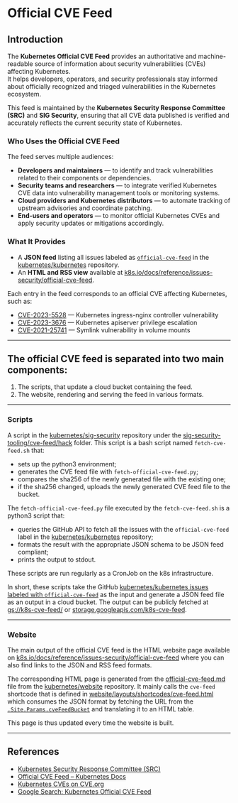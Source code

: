 # Official CVE Feed

## Introduction

The **Kubernetes Official CVE Feed** provides an authoritative and machine-readable source of information about security vulnerabilities (CVEs) affecting Kubernetes.  
It helps developers, operators, and security professionals stay informed about officially recognized and triaged vulnerabilities in the Kubernetes ecosystem.

This feed is maintained by the **Kubernetes Security Response Committee (SRC)** and **SIG Security**, ensuring that all CVE data published is verified and accurately reflects the current security state of Kubernetes.

### Who Uses the Official CVE Feed

The feed serves multiple audiences:

- **Developers and maintainers** — to identify and track vulnerabilities related to their components or dependencies.  
- **Security teams and researchers** — to integrate verified Kubernetes CVE data into vulnerability management tools or monitoring systems.  
- **Cloud providers and Kubernetes distributors** — to automate tracking of upstream advisories and coordinate patching.  
- **End-users and operators** — to monitor official Kubernetes CVEs and apply security updates or mitigations accordingly.

### What It Provides

- A **JSON feed** listing all issues labeled as [`official-cve-feed`](https://github.com/kubernetes/kubernetes/issues?q=is%3Aissue+label%3Aofficial-cve-feed+) in the [kubernetes/kubernetes](https://github.com/kubernetes/kubernetes) repository.  
- An **HTML and RSS view** available at [k8s.io/docs/reference/issues-security/official-cve-feed](https://kubernetes.io/docs/reference/issues-security/official-cve-feed/).  
  

Each entry in the feed corresponds to an official CVE affecting Kubernetes, such as:  
- [CVE-2023-5528](https://www.cve.org/CVERecord?id=CVE-2023-5528) — Kubernetes ingress-nginx controller vulnerability  
- [CVE-2023-3676](https://www.cve.org/CVERecord?id=CVE-2023-3676) — Kubernetes apiserver privilege escalation  
- [CVE-2021-25741](https://www.cve.org/CVERecord?id=CVE-2021-25741) — Symlink vulnerability in volume mounts  

---

## The official CVE feed is separated into two main components:
1. The scripts, that update a cloud bucket containing the feed.
2. The website, rendering and serving the feed in various formats.

---

### Scripts

A script in the [kubernetes/sig-security](https://github.com/kubernetes/sig-security)
repository under the [sig-security-tooling/cve-feed/hack](https://github.com/kubernetes/sig-security/tree/main/sig-security-tooling/cve-feed/hack)
folder. This script is a bash script named `fetch-cve-feed.sh` that:
- sets up the python3 environment;
- generates the CVE feed file with `fetch-official-cve-feed.py`;
- compares the sha256 of the newly generated file with the existing one;
- if the sha256 changed, uploads the newly generated CVE feed file to the bucket.

The `fetch-official-cve-feed.py` file executed by the `fetch-cve-feed.sh` is a
python3 script that:
- queries the GitHub API to fetch all the issues with the `official-cve-feed`
  label in the [kubernetes/kubernetes](https://github.com/kubernetes/kubernetes/issues?q=is%3Aissue%20label%3Aofficial-cve-feed%20)
  repository;
- formats the result with the appropriate JSON schema to be JSON feed
  compliant;
- prints the output to stdout.

These scripts are run regularly as a CronJob on the k8s infrastructure.

In short, these scripts take the GitHub [kubernetes/kubernetes issues
labeled with `official-cve-feed`](https://github.com/kubernetes/kubernetes/issues?q=is%3Aissue%20label%3Aofficial-cve-feed%20)
as the input and generate a JSON feed file as an output in a cloud bucket. The
output can be publicly fetched at [gs://k8s-cve-feed/](https://console.cloud.google.com/storage/browser/k8s-cve-feed) or [storage.googleapis.com/k8s-cve-feed](https://storage.googleapis.com/k8s-cve-feed/).

---

### Website

The main output of the official CVE feed is the HTML website page available on
[k8s.io/docs/reference/issues-security/official-cve-feed](https://kubernetes.io/docs/reference/issues-security/official-cve-feed/)
where you can also find links to the JSON and RSS feed formats.

The corresponding HTML page is generated from the [official-cve-feed.md](https://github.com/kubernetes/website/blob/main/content/en/docs/reference/issues-security/official-cve-feed.md?plain=1)
file from the [kubernetes/website](https://github.com/kubernetes/website)
repository. It mainly calls the `cve-feed` shortcode that is defined in
[website/layouts/shortcodes/cve-feed.html](https://github.com/kubernetes/website/blob/main/layouts/shortcodes/cve-feed.html)
which consumes the JSON format by fetching the URL from the
[`.Site.Params.cveFeedBucket`](https://github.com/kubernetes/website/blob/75f19fc9675d07fdbc724d02953d905ef7ca8619/hugo.toml#L168)
and translating it to an HTML table.

This page is thus updated every time the website is built.

---

## References

- [Kubernetes Security Response Committee (SRC)](https://kubernetes.io/docs/reference/issues-security/security/#security-response-committee-src)  
- [Official CVE Feed – Kubernetes Docs](https://kubernetes.io/docs/reference/issues-security/official-cve-feed/)  
- [Kubernetes CVEs on CVE.org](https://www.cve.org/PartnerInformation/ListofPartners/partner/Kubernetes)  
- [Google Search: Kubernetes Official CVE Feed](https://www.google.com/search?q=Kubernetes+Official+CVE+Feed)
